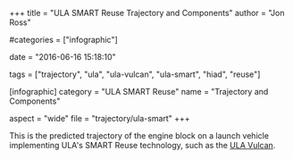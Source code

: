 +++
title = "ULA SMART Reuse Trajectory and Components"
author = "Jon Ross"

#categories = ["infographic"]

date = "2016-06-16 15:18:10"

tags = ["trajectory", "ula", "ula-vulcan", "ula-smart", "hiad", "reuse"]

[infographic]
category = "ULA SMART Reuse"
name = "Trajectory and Components"

aspect = "wide"
file = "trajectory/ula-smart"
+++

This is the predicted trajectory of the engine block on a launch
vehicle implementing ULA's SMART Reuse technology, such as the
[ULA Vulcan](/tags/ula-vulcan).

<!--more-->

